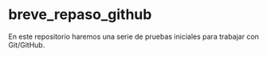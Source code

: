 # breve_repaso_github
En este repositorio haremos una serie de pruebas iniciales para trabajar con Git/GitHub.